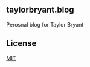 ## taylorbryant.blog

Perosnal blog for Taylor Bryant

## License
[MIT](https://github.com/taylorbryant/taylorbryant.github.io/blob/master/LICENSE.md)
